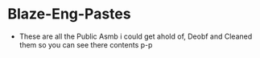 # Blaze-Eng-Pastes

- These are all the Public Asmb i could get ahold of, Deobf and Cleaned them so you can see there contents p-p

